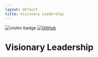 ```yaml
---
layout: default
title: Visionary Leadership
---
```


<img src="https://visitor-badge.laobi.icu/badge?page_id=labonom.github.io/sources/Visionary_Leadership.html" alt="visitor badge"/> [![GitHub](https://img.shields.io/badge/GitHub-Profile-black?logo=github)](https://github.com/LabOnoM)

# Visionary Leadership
